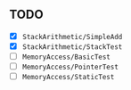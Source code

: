 ## TODO
- [x] `StackArithmetic/SimpleAdd`
- [x] `StackArithmetic/StackTest`
- [ ] `MemoryAccess/BasicTest`
- [ ] `MemoryAccess/PointerTest`
- [ ] `MemoryAccess/StaticTest`
